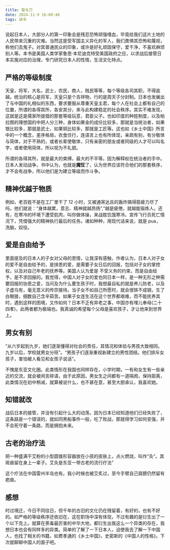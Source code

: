 ```yaml
---
title: 菊与刀
date: 2024-11-9 16:00:46
tags: 读书
---
```


说起日本人，大部分人的第一印象会是残忍恐怖顽强嗜血，毕竟给我们这片土地的人民带来沉重的灾难。当然这是受军国主义异化的军人，我们畏惧其恐怖和蔑视，称他们去鬼子。对其普通民众的印象，或许是好礼顽固保守，爱干净，不喜欢麻烦别人等。本书是美国人类学家鲁思·本尼迪克特受美国政府之应，以求战后接管日本实施对应的治理，专门研究日本人的性情，生活文化特点。

## 严格的等级制度

天皇，将军，大名，武士，农民，商人，贱民等等，每个等级各司其职，不得逾越。统治的核心是将军，天皇只是个吉祥物，行的是周天子分封制。日本也发展出了与中国的礼相似的东西，要求要服从尊重天皇主君，每个人在社会上都有自己的位置，所谓的各得其所，各安其分，来与此构建稳定的社会秩序。其实不难发现，这就是这是儒家所提倡的那套等级玩意，君臣父子。也如印度的种姓制度，以及柏拉图的理想国的中把人分三种，身体如果金的成份比较多，那就是当统治者，如果银比较多，那就是武士，如果铜比较多，那就是工匠等。这也如《乡土中国》所言中的一个概念，差序格局，衣食住行，连语言上也有所体现，亲疏有别，有分敬体与简体，对于不熟的，或者长辈使敬体，只有亲密的朋友或者同级的人才可以叫名字，或者使用简体，所以视为不礼貌。

所谓的各得其所，就是最大的束缚，最大的不平等。因为解释权在统治者的手中。日本人发动战争，书中认为，也就是**魔怔**了，认为世界应该符合他们的那套秩序，才不会有战争，所以他们是为建立等级而作斗争。

## 精神优越于物质

例如，老百姓不是在工厂里干了 12 小时，又被通宵达且的轰炸搞得筋疲力尽了吗，他们就说：“身体越累，意志、精神就越昂扬”,“越是疲倦，就越能锻炼人。还有，在寒冷的环境下遭受肌肉，叫你做体操，来战胜饥饿寒冷。宣传飞行员死亡情况下，凭借强大的精神执行最后的任务。诸如种种，用现代话来说，就是 pua，洗脑，奴役。

## 爱是自由给予

里面提及的日本人的子女对父母的恩情，让我深有感触，作者认为，日本人对子女的爱不是自由给予的，是挟恩的爱，是需要子女日后的回报，包括对子女的掌控权，以及对自己年老的抚养等。美国人认为爱是 不受义务的约束，而是自由给予，是不求回报的。我觉得，中国人对子女的爱也同日本一样，是一种无形之种需要回报的协恩之爱，当问及为什么要生孩子时，我想最自私的就是养儿防老，以及子虚乌有，毫无意义的传宗接待。当子女不如自己所愿时，就会很铁不成钢，生了白眼狼，细数自己含辛茹苦。如果子女连生活在这个世界都艰难，而不能抚养其时，遇到这样的困境，又作如何？日本不乏有弃老之事，中国亦有埋儿奉母(二十四孝)，此两者都为极端也。我真诚的希望每个父母是喜欢孩子，才让他来到世界上。

## 男女有别

“从六岁起到九岁，她们逐渐懂得对社会的责任，其情况和体验与男孩大致相同。九岁以后，学校就男女分班”。“男孩子们逐渐重视新建立的男性团结。他们排斥女孩子，害怕被人看见和女孩子说话”。

不愧是东亚文化圈。此类情形在我国也同样存在，小学时期，一有和女生有一些亲近的交流，就会被闲言碎语，由于此原因，男女生之间都有一道隔阂，保持距离，此类情况在初中稍减，就算被说什么，也不甚在意，甚至大胆承认，我喜欢她。

## 知错就改

战后日本的接管，并没有引起什么大的动荡，因为日本已经知道他们已经失败了，这条路是一个错误的，就如同黑船事件一般，吃了败战，那就得学习如何变强，并不会死守着一条路，而是拥抱未来。

## 古老的治疗法

把一种盛满干艾粉的小型圆锥形容器放在小孩的皮肤上，点火燃烧，叫作“灸”。其斑痕留在身上一辈子。艾灸是东亚一带古老的流行疗法”

这个疗法在中国雷州半岛也有。我小时候也被艾炙过，至今手臂自己肩膀仍然留有疤痕。

## 感想

时过境迁，今日不同往日，但千年的古旧的文化仍在残留着，有好的，也有不好的。如严格的等级秩序还依旧在，这在职场中深有体现，不过有趣的是衍生出了一个以下克上。就算在荼毒最厉害的中华大地，都衍生出我这么一个异类的存在，我想日本也会有同样多的异类。简单的了解了一下日本人，迫使我去了解一下中国人，也找了相关的书籍，如费孝通的《乡土中国》，史密斯的《中国人的性格》。下次就聊聊中国人的面子吧。
